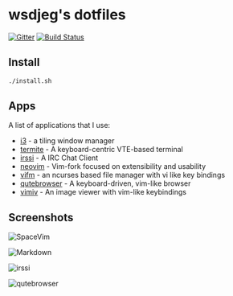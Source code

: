 # wsdjeg's dotfiles

[![Gitter](https://badges.gitter.im/wsdjeg/DotFiles.svg)](https://gitter.im/wsdjeg/DotFiles?utm_source=badge&utm_medium=badge&utm_campaign=pr-badge)
[![Build Status](https://travis-ci.org/wsdjeg/DotFiles.svg?branch=master)](https://travis-ci.org/wsdjeg/DotFiles)

## Install

```sh
./install.sh
```

## Apps

A list of applications that I use:

- [i3](https://i3wm.org/) - a tiling window manager
- [termite](https://github.com/thestinger/termite) - A keyboard-centric VTE-based terminal
- [irssi](https://irssi.org/) - A IRC Chat Client
- [neovim](https://neovim.io/) - Vim-fork focused on extensibility and usability 
- [vifm](https://vifm.info/) - an ncurses based file manager with vi like key bindings
- [qutebrowser](https://www.qutebrowser.org) - A keyboard-driven, vim-like browser
- [vimiv](http://karlch.github.io/vimiv/) - An image viewer with vim-like keybindings

## Screenshots

![SpaceVim](https://user-images.githubusercontent.com/13142418/32991414-145bcade-cd76-11e7-81d4-9cb2107ab421.png)

![Markdown](http://i2.kiimg.com/1949/c18404d7afdc7f3a.gif)

![irssi](https://user-images.githubusercontent.com/13142418/32991690-51397e6a-cd7b-11e7-8b98-b5db89798a19.png)

![qutebrowser](https://user-images.githubusercontent.com/13142418/33137245-0e1766ee-cf6d-11e7-95f2-99d36dd8f966.gif)

